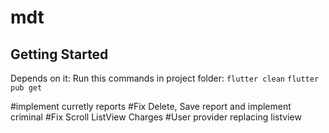 # mdt

## Getting Started

Depends on it:
Run this commands in project folder:
`flutter clean`
`flutter pub get`


#implement curretly reports
#Fix Delete, Save report and implement criminal
#Fix Scroll ListView Charges
#User provider replacing listview